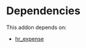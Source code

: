 # Dependencies

This addon depends on:

- [hr_expense](https://github.com/bringout/oca-ocb-hr/tree/f98b49b539eee9e50a57b2cbab9546577b4c3681/odoo-bringout-oca-ocb-hr_expense)
